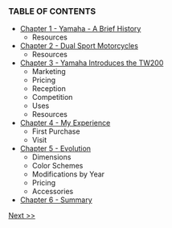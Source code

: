 ### TABLE OF CONTENTS

* [Chapter 1 - Yamaha - A Brief History](020-chapter-01.md)
  * Resources
* [Chapter 2 - Dual Sport Motorcycles](030-chapter-02.md)
  * Resources
* [Chapter 3 - Yamaha Introduces the TW200](040-chapter-03.md)
  * Marketing
  * Pricing
  * Reception
  * Competition
  * Uses
  * Resources
* [Chapter 4 - My Experience](050-chapter-04.md)
  * First Purchase
  * Visit
* [Chapter 5 - Evolution](060-chapter-05.md)
  * Dimensions
  * Color Schemes
  * Modifications by Year
  * Pricing
  * Accessories
* [Chapter 6 - Summary](070-chapter-06.md)

[Next >>](010-chapter-00.md)
